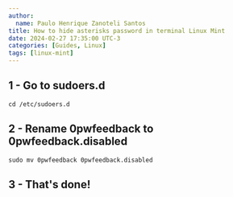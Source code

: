 ```yaml
---
author:
  name: Paulo Henrique Zanoteli Santos
title: How to hide asterisks password in terminal Linux Mint
date: 2024-02-27 17:35:00 UTC-3
categories: [Guides, Linux]
tags: [linux-mint]
---
```


## 1 - Go to sudoers.d

```shell
cd /etc/sudoers.d
```

## 2 - Rename 0pwfeedback to 0pwfeedback.disabled

```shell
sudo mv 0pwfeedback 0pwfeedback.disabled
```

## 3 - That's done!
